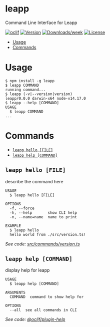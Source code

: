 leapp
=====

Command Line Interface for Leapp

[![oclif](https://img.shields.io/badge/cli-oclif-brightgreen.svg)](https://oclif.io)
[![Version](https://img.shields.io/npm/v/leapp.svg)](https://npmjs.org/package/leapp)
[![Downloads/week](https://img.shields.io/npm/dw/leapp.svg)](https://npmjs.org/package/leapp)
[![License](https://img.shields.io/npm/l/leapp.svg)](https://github.com/agatim/leapp/blob/master/package.json)

<!-- toc -->
* [Usage](#usage)
* [Commands](#commands)
<!-- tocstop -->
# Usage
<!-- usage -->
```sh-session
$ npm install -g leapp
$ leapp COMMAND
running command...
$ leapp (-v|--version|version)
leapp/0.0.0 darwin-x64 node-v14.17.0
$ leapp --help [COMMAND]
USAGE
  $ leapp COMMAND
...
```
<!-- usagestop -->
# Commands
<!-- commands -->
* [`leapp hello [FILE]`](#leapp-hello-file)
* [`leapp help [COMMAND]`](#leapp-help-command)

## `leapp hello [FILE]`

describe the command here

```
USAGE
  $ leapp hello [FILE]

OPTIONS
  -f, --force
  -h, --help       show CLI help
  -n, --name=name  name to print

EXAMPLE
  $ leapp hello
  hello world from ./src/version.ts!
```

_See code: [src/commands/version.ts](https://github.com/agatim/leapp/blob/v0.0.0/src/commands/hello.ts)_

## `leapp help [COMMAND]`

display help for leapp

```
USAGE
  $ leapp help [COMMAND]

ARGUMENTS
  COMMAND  command to show help for

OPTIONS
  --all  see all commands in CLI
```

_See code: [@oclif/plugin-help](https://github.com/oclif/plugin-help/blob/v3.2.7/src/commands/help.ts)_
<!-- commandsstop -->
